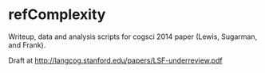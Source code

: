 refComplexity
=================

Writeup, data and analysis scripts for cogsci 2014 paper (Lewis, Sugarman, and Frank).

Draft at http://langcog.stanford.edu/papers/LSF-underreview.pdf
